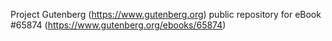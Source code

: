Project Gutenberg (https://www.gutenberg.org) public repository for
eBook #65874 (https://www.gutenberg.org/ebooks/65874)
